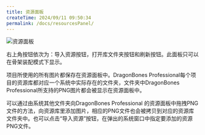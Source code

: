 ```yaml
---
title: 资源面板
createTime: 2024/09/11 09:50:34
permalink: /docs/resourcesPanel/
---
```


![资源面板](p1.png)

右上角按钮依次为：导入资源按钮，打开库文件夹按钮和刷新按钮。此面板只可以在骨架装配模式下显示。

项目所使用的所有图片都保存在资源面板中。DragonBones Professional每个项目的资源库都对应一个系统中实际存在的文件夹，文件夹中DragonBones Professional所支持的PNG图片都会被显示在资源面板中。

可以通过由系统其他文件夹向DragonBones Professional 的资源面板中拖拽PNG文件的方法，向资源库里添加图片，相应的PNG文件也会被拷贝到对应的资源库文件夹中。也可以点击“导入资源”按钮，在弹出的系统窗口中指定要添加的资源PNG文件。



